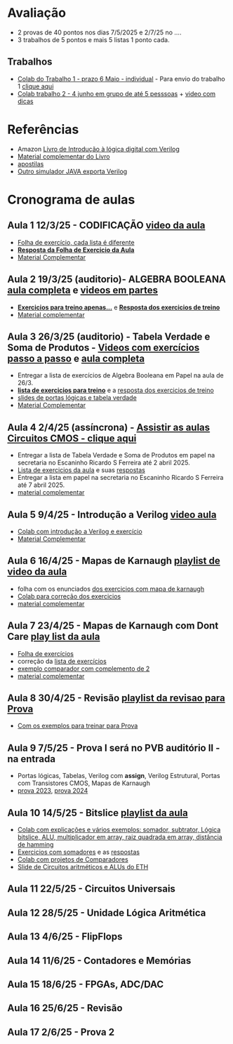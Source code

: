 # Avaliação
* 2 provas de 40 pontos nos dias 7/5/2025 e 2/7/25 no ....
*  3 trabalhos de 5 pontos e mais 5 listas 1 ponto cada.
## Trabalhos 
* [Colab do Trabalho 1 - prazo 6 Maio - individual](https://colab.research.google.com/drive/1H3aUtoNS5JrGH-O9ySW4yZigYmi_Ju0c?usp=sharing) - Para envio do trabalho 1 [clique aqui](https://forms.gle/fYnmL57Rwe2ZU9j3A)
* [Colab trabalho 2 - 4 junho em grupo de até 5 pesssoas](https://colab.research.google.com/drive/1Mv75E8fnQfOyBXq4HiSDmFN7-5CUkK5h?usp=sharing) + [video com dicas](https://www.youtube.com/playlist?list=PLcvOyD_LMr6koZ87zzxnplFdXj7jehWQ1)
  
# Referências 
* Amazon [Livro de Introdução à lógica digital com Verilog](https://www.amazon.com.br/Introdu%C3%A7%C3%A3o-L%C3%B3gica-Digital-com-Verilog-ebook/dp/B0CPJPDSFL/ref=sr_1_fkmr0_1?__mk_pt_BR=%C3%85M%C3%85%C5%BD%C3%95%C3%91&crid=2WZWPGQZ1BS9K&dib=eyJ2IjoiMSJ9.OpGfXffViXnTvj7ogV0CJh2OUy5TvRfvb-NJkDQCbejTJnPjzjIyDdXJegg2ufVIxAmt8HilkUTCtScS93YtzuAP6F8yfJGh-XGjBQPyg7g.6R-MiNqh0eDPVKqRcs4xc59LDL-K5f_KDrOBk49CK_0&dib_tag=se&keywords=introdu%C3%A7%C3%A3o+ao+verilog&qid=1708534722&sprefix=introducao+ao+verilo%2Caps%2C224&sr=8-1-fkmr0)
* [Material complementar do Livro](https://colab.research.google.com/drive/19Hx2VVszGURzVRCw6IQqC9SXse4hBxse?usp=sharing)
* [apostilas](https://github.com/arduinoufv/inf150/tree/master/referencias)
* [Outro simulador JAVA exporta Verilog](https://github.com/hneemann/Digital)

# Cronograma de aulas
## Aula 1 12/3/25 - CODIFICAÇÃO  [video da aula](https://www.youtube.com/playlist?list=PLcvOyD_LMr6lZCoO89C2XdwUnBdVjreHe)
* [Folha de exercício, cada lista é diferente](https://drive.google.com/file/d/1hVYZJdLe7PYeeJi03vZbT9mWAdDpBWUa/view?usp=sharing)
* [**Resposta da Folha de Exercicio da Aula**](https://docs.google.com/document/d/1cqq3Q13tjPxvGbMxlI_CgOY6hJ5Q5TpsB8NbBXLNNtU/edit?usp=sharing)
* [Material Complementar](https://github.com/arduinoufv/inf150/blob/master/aula2025/complementaraula1.md)

## Aula 2 19/3/25 (auditorio)- ALGEBRA BOOLEANA [aula completa](https://drive.google.com/file/d/1CnRwIh3y0dkhrhb8sJLMO7sjdA0DPexe/view?usp=sharing) e [videos em partes]()
* [**Exercicios para treino apenas...**](https://github.com/arduinoufv/inf150/blob/master/aulas2023/lista_portas_logicas.pdf) e [**Resposta dos exercicios de treino**](https://github.com/arduinoufv/inf150/blob/master/aulas2023/answer_portas_logicas.pdf)
* [Material complementar](https://github.com/arduinoufv/inf150/blob/master/aula2025/materialcomplementaraula2.md)

## Aula 3 26/3/25 (auditorio)  - Tabela Verdade e Soma de Produtos - [Videos com exercícios passo a passo](https://www.youtube.com/playlist?list=PLcvOyD_LMr6lZMgR6ZjM9eMU8rYGoh4jS) e [aula completa](https://drive.google.com/file/d/1q9qMGtrsfB67lGJYM6Ngw9SJyRtkIYqI/view?usp=sharing)
  * Entregar a lista de exercícios de Algebra Booleana em Papel na aula de 26/3.
  * [**lista de exercicios para treino**](https://drive.google.com/file/d/1--W5NXHyAUGi1qciiN-YxRrLvHiniXl3/view?usp=sharing) e a [resposta dos exercicios de treino](https://drive.google.com/file/d/1hld6aUR42eBKP4UkdDtW4a7O47mY1wB5/view?usp=sharing)
  * [slides de portas lógicas e tabela verdade](https://docs.google.com/presentation/d/1GkUW5eD_ZkHe4yXAb5SvtNi0wi1yX2J4IXJ8inCa15c/edit?usp=sharing)
  * [Material Complementar](https://github.com/arduinoufv/inf150/blob/master/aula2025/aula3_materialcomplementar.md)   

## Aula 4 2/4/25 (assíncrona) - [Assistir as aulas Circuitos CMOS - clique aqui](https://www.youtube.com/playlist?list=PLcvOyD_LMr6mHm8nNxNDKwYsPYQEoH041)
* Entregar a lista de Tabela Verdade e Soma de Produtos em papel na secretaria no Escaninho Ricardo S Ferreira até 2 abril 2025.
* [Lista de exercicios da aula](https://drive.google.com/file/d/1-2zKhwZjzf9PLyEUHJEr55TJY73Fse65/view?usp=sharing) e suas [respostas](https://drive.google.com/file/d/1GKmm5gsR7oYwfVEnADQ6TbARqb8rPi3c/view?usp=sharing)
* Entregar a lista em papel na secretaria no Escaninho Ricardo S Ferreira até 7 abril 2025.
* [material complementar](https://github.com/arduinoufv/inf150/blob/master/aula2025/aula4_materialcomplementar.md)
  
## Aula 5 9/4/25 - Introdução a Verilog [video aula](https://www.youtube.com/playlist?list=PLcvOyD_LMr6nsxVw7dOY2DLBBu1aRNJ3Y)
 * [Colab com introdução a Verilog e exercício](https://colab.research.google.com/drive/1suVDyByBbvu8xugBTyiYrHu8VN6d8se1?usp=sharing)
 * [Material Complementar](https://github.com/arduinoufv/inf150/blob/master/aula2025/aula5_materialcomplementar.md) 

## Aula 6 16/4/25 - Mapas de Karnaugh [playlist de video da aula](https://www.youtube.com/playlist?list=PLcvOyD_LMr6mgF9VknWR2Hd6W31i96gWJ)
* folha com os enunciados [dos exercicios com mapa de karnaugh](https://drive.google.com/file/d/1-JrRzb7MWTtMG1-y2G3ev2iVxOM2I0sm/view?usp=sharing)
* [Colab para correção dos exercicios](https://colab.research.google.com/drive/19aJ1oDwK5JUYXYPB2dWbPCNop1dAfjS_?usp=sharing)
* [material complementar](https://github.com/arduinoufv/inf150/blob/master/aula2025/aula6_material_complementar.md)

## Aula 7 23/4/25 - Mapas de Karnaugh com Dont Care [play list da aula](https://www.youtube.com/playlist?list=PLcvOyD_LMr6nl20MAR40qS6hMlpCl3Z2P)
* [Folha de exercícios](https://drive.google.com/file/d/1FZUZcUT-JQgdERv98UHQ8ypQx4nwoTgR/view?usp=sharing)
* correção da [lista de exercícios](https://colab.research.google.com/drive/1yZjkn7F3TyocJ0m-xLGl2JyJm6ViE9Xu?usp=sharing)
* [exemplo comparador com complemento de 2](https://colab.research.google.com/drive/1cPupx2eHujwLsPRxDJw1T0QWA0nFsuz4?usp=sharing)
* [material complementar](https://github.com/arduinoufv/inf150/blob/master/aula2025/aula7_dontcare_e_karnaugh.md)
## Aula 8 30/4/25 - Revisão [playlist da revisao para Prova](https://www.youtube.com/playlist?list=PLcvOyD_LMr6kq4BRO5-Cy5lFu-qfByHPa)
* [Com os exemplos para treinar para Prova](https://colab.research.google.com/drive/1_bViy1QEU1QLEMN65p_UunLLkzh26JDc?usp=sharing)

## Aula 9 7/5/25 - Prova I será no PVB auditório II - na entrada 
* Portas lógicas, Tabelas, Verilog com **assign**, Verilog Estrutural, Portas com Transistores CMOS, Mapas de Karnaugh
* [prova 2023](https://github.com/arduinoufv/inf150/blob/master/aula2025/p1_2023.pdf), [prova 2024](https://github.com/arduinoufv/inf150/blob/master/aula2025/p1_2024_inf150.pdf)

## Aula 10 14/5/25 - Bitslice [playlist da aula](https://www.youtube.com/playlist?list=PLcvOyD_LMr6mlA4AwPQdhz7pJJFjQ7hKe)
* [Colab com explicações e vários exemplos: somador, subtrator, Lógica bitslice, ALU, multiplicador em array, raiz quadrada em array, distância de hamming](https://colab.research.google.com/drive/1LjNDVMUuKCJL7grxuLKUKzqZZZYcq60d?usp=sharing)
 * [Exercicios com somadores](https://github.com/arduinoufv/inf150/blob/master/aulas2023/merged%20(4).pdf) e as [respostas](https://github.com/arduinoufv/inf150/blob/master/aulas2023/answer%20(6).pdf)
  * [Colab com projetos de Comparadores](https://colab.research.google.com/drive/1k3x55nk4mgPgs-Oa185XboUWh9LS27J7)
  * [Slide de Circuitos aritméticos e ALUs do ETH](https://safari.ethz.ch/ddca/spring2024/lib/exe/fetch.php?media=07_arithmeticcircuits.pdf)

## Aula 11 22/5/25 - Circuitos Universais

## Aula 12 28/5/25 - Unidade Lógica Aritmética 

## Aula 13 4/6/25 - FlipFlops 

## Aula 14 11/6/25 - Contadores e Memórias

## Aula 15 18/6/25 - FPGAs, ADC/DAC

## Aula 16 25/6/25 - Revisão 

## Aula 17 2/6/25  - Prova 2


